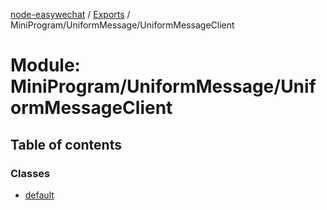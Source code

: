 [node-easywechat](../README.md) / [Exports](../modules.md) / MiniProgram/UniformMessage/UniformMessageClient

# Module: MiniProgram/UniformMessage/UniformMessageClient

## Table of contents

### Classes

- [default](../classes/MiniProgram_UniformMessage_UniformMessageClient.default.md)
